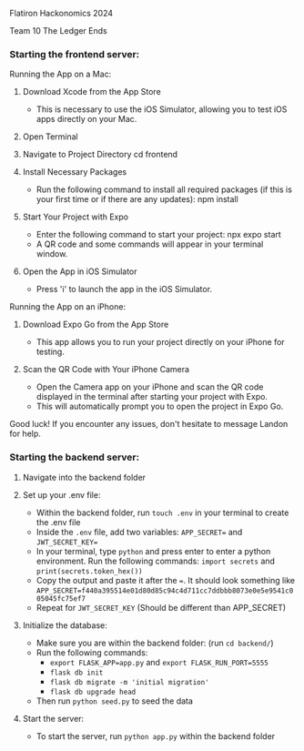 Flatiron Hackonomics 2024

Team 10 The Ledger Ends

### Starting the frontend server:

Running the App on a Mac:

1. Download Xcode from the App Store
   - This is necessary to use the iOS Simulator, allowing you to test iOS apps directly on your Mac.

2. Open Terminal
   
3. Navigate to  Project Directory
     cd frontend

4. Install Necessary Packages
   - Run the following command to install all required packages (if this is your first time or if there are any updates):
     npm install

5. Start Your Project with Expo
   - Enter the following command to start your project:
     npx expo start
   - A QR code and some commands will appear in your terminal window.

6. Open the App in iOS Simulator
   - Press 'i' to launch the app in the iOS Simulator.

Running the App on an iPhone:

1. Download Expo Go from the App Store
   - This app allows you to run your project directly on your iPhone for testing.

2. Scan the QR Code with Your iPhone Camera
   - Open the Camera app on your iPhone and scan the QR code displayed in the terminal after starting your project with Expo.
   - This will automatically prompt you to open the project in Expo Go.

Good luck! If you encounter any issues, don't hesitate to message Landon for help.

### Starting the backend server:
1. Navigate into the backend folder

2. Set up your .env file:
   - Within the backend folder, run `touch .env` in your terminal to create the .env file
   - Inside the `.env` file, add two variables: `APP_SECRET=` and `JWT_SECRET_KEY=`
   - In your terminal, type `python` and press enter to enter a python environment. Run the following commands: `import secrets` and `print(secrets.token_hex())`
   - Copy the output and paste it after the `=`. It should look something like `APP_SECRET=f440a395514e01d80d85c94c4d711cc7ddbbb8073e0e5e9541c005045fc75ef7`
   - Repeat for `JWT_SECRET_KEY` (Should be different than APP_SECRET)

3. Initialize the database:
   - Make sure you are within the backend folder: (run `cd backend/`)
   - Run the following commands:
      - `export FLASK_APP=app.py` and `export FLASK_RUN_PORT=5555`
      - `flask db init`
      - `flask db migrate -m 'initial migration'`
      - `flask db upgrade head`
   - Then run `python seed.py` to seed the data

4. Start the server:
   - To start the server, run `python app.py` within the backend folder